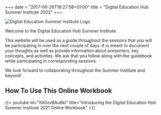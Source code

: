+++
date = "2017-06-26T18:27:58+01:00"
title = "Digital Education Hub Summer Institute 2022"
+++

![Digital Education Summer Institute Logo](/images/dehsi2021.png)

Welcome to the Digital Education Hub Summer Institute.

This website will be used as a guide throughout the sessions that you will be participating in over the next couple of days. It is meant to document your thoughts as well as provide information about presenters, key concepts, and activities. We ask that you follow along with the guidebook while participating in corresponding sessions.

We look forward to collaborating throughout the Summer Institute and beyond!

## How To Use This Online Workbook

{{< youtube id="XX0xvBAu6kI" title="Introducing the Digital Education Hub Summer Institute 2021 Online Workbook" >}}
